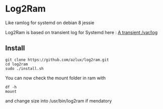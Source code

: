 # Log2Ram
Like ramlog for systemd on debian 8 jessie

Log2Ram is based on transient log for Systemd here : [A transient /var/log](https://www.debian-administration.org/article/661/A_transient_/var/log)

## Install
```
git clone https://github.com/azlux/log2ram.git
cd log2ram
sudo ./install.sh
```

You can now check the mount folder in ram with
```
df -h
mount
```
and change size into /usr/bin/log2ram if mendatory
